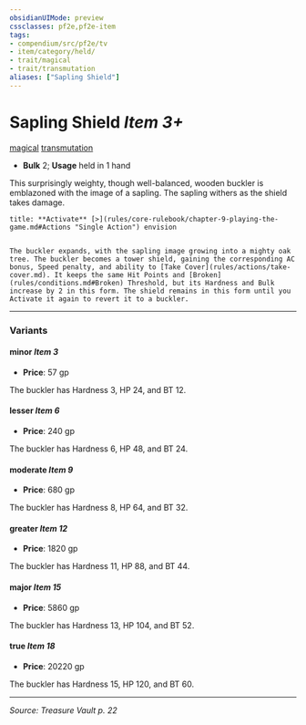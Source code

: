 ```yaml
---
obsidianUIMode: preview
cssclasses: pf2e,pf2e-item
tags:
- compendium/src/pf2e/tv
- item/category/held/
- trait/magical
- trait/transmutation
aliases: ["Sapling Shield"]
---
```

# Sapling Shield *Item 3+*  
[magical](rules/traits/magical.md "Magical Item Trait")  [transmutation](rules/traits/transmutation.md "Transmutation School Trait")  

- **Bulk** 2; **Usage** held in 1 hand

This surprisingly weighty, though well-balanced, wooden buckler is emblazoned with the image of a sapling. The sapling withers as the shield takes damage.

```ad-embed-ability
title: **Activate** [>](rules/core-rulebook/chapter-9-playing-the-game.md#Actions "Single Action") envision


The buckler expands, with the sapling image growing into a mighty oak tree. The buckler becomes a tower shield, gaining the corresponding AC bonus, Speed penalty, and ability to [Take Cover](rules/actions/take-cover.md). It keeps the same Hit Points and [Broken](rules/conditions.md#Broken) Threshold, but its Hardness and Bulk increase by 2 in this form. The shield remains in this form until you Activate it again to revert it to a buckler.
```

---

### Variants

#### minor *Item 3*

- **Price**: 57 gp

The buckler has Hardness 3, HP 24, and BT 12.

#### lesser *Item 6*

- **Price**: 240 gp

The buckler has Hardness 6, HP 48, and BT 24.

#### moderate *Item 9*

- **Price**: 680 gp

The buckler has Hardness 8, HP 64, and BT 32.

#### greater *Item 12*

- **Price**: 1820 gp

The buckler has Hardness 11, HP 88, and BT 44.

#### major *Item 15*

- **Price**: 5860 gp

The buckler has Hardness 13, HP 104, and BT 52.

#### true *Item 18*

- **Price**: 20220 gp

The buckler has Hardness 15, HP 120, and BT 60.

---
*Source: Treasure Vault p. 22*